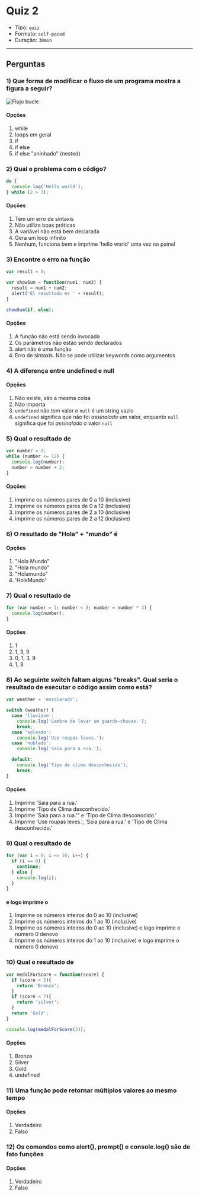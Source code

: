 # Quiz 2

- Tipo: `quiz`
- Formato: `self-paced`
- Duração: `30min`

***

## Perguntas

### 1) Que forma de modificar o fluxo de um programa mostra a figura a seguir?

![Flujo bucle](http://eloquentjavascript.net/img/controlflow-loop.svg)

#### Opções

1. while
2. loops em geral
3. if
4. if else
5. if else "aninhado" (nested)

<solution style="display:none;">2</solution>

### 2) Qual o problema com o código?

```js
do {
  console.log('Hello world');
} while (2 > 3);
```

#### Opções

1. Tem um erro de sintaxis
2. Não utiliza boas práticas
3. A variável não está bem declarada
4. Gera um loop infinito
5. Nenhum, funciona bem e imprime 'hello world' uma vez no painel

<solution style="display:none;">5</solution>

### 3) Encontre o erro na função

```js
var result = 0;

var showSum = function(num1, num2) {
  result = num1 + num2;
  alert('El resultado es ' + result);
}

showSum(if, else);
```

#### Opções

1. A função não está sendo invocada
2. Os parâmetros não estão sendo declarados
3. alert não é uma função
4. Erro de sintaxis. Não se pode utilizar keywords como argumentos

<solution style="display:none;">4</solution>

### 4) A diferença entre undefined e null

#### Opções

1. Não existe, são a mesma coisa 
2. Não importa
3. `undefined` não tem valor e `null` é um string vazio
4. `undefined` significa que não foi _assinalado_ um valor, enquanto `null`
   significa que foi _assinalado_ o valor `null`

<solution style="display:none;">4</solution>

### 5) Qual o resultado de

```js
var number = 0;
while (number <= 12) {
  console.log(number);
  number = number + 2;
}
```

#### Opções

1. imprime os números pares de 0 a 10 (inclusive)
2. imprime os números pares de 0 a 12 (inclusive)
3. imprime os números pares de 2 a 10 (inclusive)
4. imprime os números pares de 2 a 12 (inclusive)

<solution style="display:none;">2</solution>

### 6) O resultado de "Hola" + "mundo" é

#### Opções

1. "Hola Mundo"
2. "Hola mundo"
3. "Holamundo"
4. 'HolaMundo'

<solution style="display:none;">3</solution>

### 7) Qual o resultado de

```js
for (var number = 1; number < 8; number = number * 3) {
  console.log(number);
}
```

#### Opções

1. 1
2. 1, 3, 9
3. 0, 1, 3, 9
4. 1, 3

<solution style="display:none;">4</solution>

### 8) Ao seguinte switch faltam alguns "breaks". Qual seria o resultado de executar o código assim como está?

```js
var weather = 'ensolarado';

switch (weather) {
  case 'lluvioso':
    console.log('Lembre de levar um guarda-chuvas.');
    break;
  case 'soleado':
    console.log('Use roupas leves.');
  case 'nublado':
    console.log('Saia para a rua.');

  default:
    console.log('Tipo de clima desconhecido');
    break;
}
```

#### Opções

1. Imprime 'Saia para a rua.'
2. Imprime 'Tipo de Clima desconhecido.'
3. Imprime 'Saia para a rua.'" e 'Tipo de Clima desconocido.'
4. Imprime 'Use roupas leves.', 'Saia para a rua.' e 'Tipo de Clima desconhecido.'

<solution style="display:none;">4</solution>

### 9) Qual o resultado de

```js
for (var i = 0; i <= 10; i++) {
  if (i == 0) {
    continue;
  } else {
    console.log(i);
  }
}
```

#### e logo imprime o 

1. Imprime os números inteiros do 0 ao 10 (inclusive)
2. Imprime os números inteiros do 1 ao 10 (inclusive)
3. Imprime os números inteiros do 0 ao 10 (inclusive) e logo imprime o número
   0 denovo
4. Imprime os números inteiros do 1 ao 10 (inclusive) e logo imprime o número
   0 denovo

<solution style="display:none;">2</solution>

### 10) Qual o resultado de

```js
var medalForScore = function(score) {
  if (score < 3){
    return 'Bronze';
  }
  if (score < 7){
    return 'silver';
  }
  return 'Gold';
}

console.log(medalForScore(3));
```

#### Opções

1. Bronze
2. Silver
3. Gold
4. undefined

<solution style="display:none;">2</solution>

### 11) Uma função pode retornar múltiplos valores ao mesmo tempo

#### Opções

1. Verdadeiro
2. Falso

<solution style="display:none;">2</solution>

### 12) Os comandos como alert(), prompt() e console.log() são de fato funções

#### Opções

1. Verdadeiro
2. Falso

<solution style="display:none;">1</solution>
